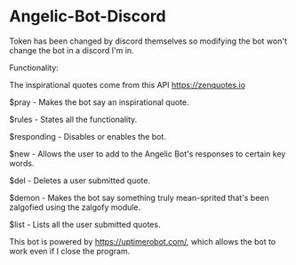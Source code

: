 # Angelic-Bot-Discord
Token has been changed by discord themselves so modifying the bot won't change the bot in a discord I'm in. 

Functionality:

The inspirational quotes come from this API https://zenquotes.io

$pray - Makes the bot say an inspirational quote.

$rules - States all the functionality.

$responding - Disables or enables the bot.

$new - Allows the user to add to the Angelic Bot's responses to certain key words.

$del - Deletes a user submitted quote.

$demon - Makes the bot say something truly mean-sprited that's been zalgofied using the zalgofy module.

$list - Lists all the user submitted quotes.

This bot is powered by https://uptimerobot.com/, which allows the bot to work even if I close the program. 

